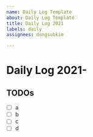 ```yaml
---
name: Daily Log Template
about: Daily Log Template
title: Daily Log 2021
labels: daily
assignees: dongsubkim

---
```


# Daily Log 2021-

## TODOs

 - [ ] a
 - [ ] b
 - [ ] c
 - [ ] d
